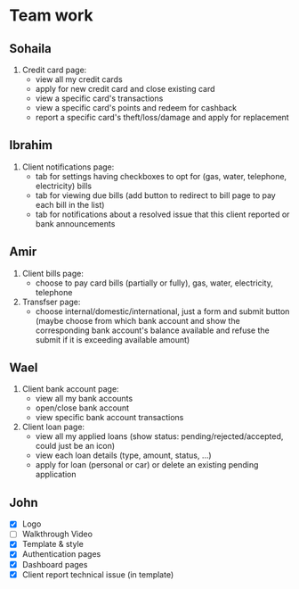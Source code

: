 # Team work

## Sohaila

1. Credit card page:
   - view all my credit cards
   - apply for new credit card and close existing card
   - view a specific card's transactions
   - view a specific card's points and redeem for cashback
   - report a specific card's theft/loss/damage and apply for replacement

## Ibrahim

1. Client notifications page:
   - tab for settings having checkboxes to opt for (gas, water, telephone, electricity) bills
   - tab for viewing due bills (add button to redirect to bill page to pay each bill in the list)
   - tab for notifications about a resolved issue that this client reported or bank announcements

## Amir

1. Client bills page:
   - choose to pay card bills (partially or fully), gas, water, electricity, telephone
2. Transfser page:
   - choose internal/domestic/international, just a form and submit button (maybe choose from which bank account and show the corresponding bank account's balance available and refuse the submit if it is exceeding available amount)

## Wael

1. Client bank account page:
   - view all my bank accounts
   - open/close bank account
   - view specific bank account transactions
2. Client loan page:
   - view all my applied loans (show status: pending/rejected/accepted, could just be an icon)
   - view each loan details (type, amount, status, ...)
   - apply for loan (personal or car) or delete an existing pending application

## John

- [x] Logo
- [ ] Walkthrough Video
- [x] Template & style
- [x] Authentication pages
- [x] Dashboard pages
- [x] Client report technical issue (in template)
